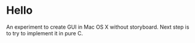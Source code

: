 #  Hello

An experiment to create GUI in Mac OS X without storyboard. Next step is to try to implement it in pure C.

